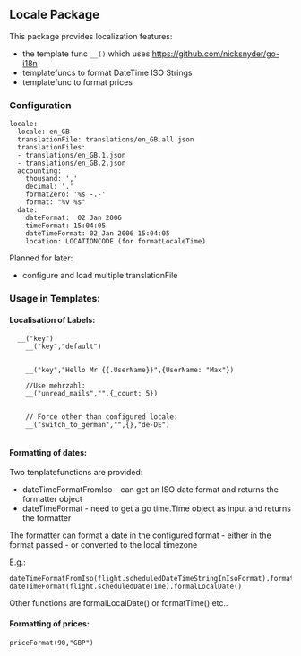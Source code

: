 ## Locale Package

This package provides localization features:
 * the template func `__()`  which uses https://github.com/nicksnyder/go-i18n
 * templatefuncs to format DateTime ISO Strings 
 * templatefunc to format prices

### Configuration

```
locale:
  locale: en_GB
  translationFile: translations/en_GB.all.json
  translationFiles:
  - translations/en_GB.1.json
  - translations/en_GB.2.json
  accounting:
    thousand: ','
    decimal: '.'
    formatZero: '%s -.-'
    format: "%v %s"
  date:
    dateFormat:  02 Jan 2006
    timeFormat: 15:04:05
    dateTimeFormat: 02 Jan 2006 15:04:05
    location: LOCATIONCODE (for formatLocaleTime)
```

Planned for later:
 * configure and load multiple translationFile

### Usage in Templates:

#### Localisation of Labels:

```
  __("key")
	__("key","default")
	
	
	__("key","Hello Mr {{.UserName}}",{UserName: "Max"})
	
	//Use mehrzahl:
	__("unread_mails","",{_count: 5})
	
	
	// Force other than configured locale: 
	__("switch_to_german","",{},"de-DE")
	
```
#### Formatting of dates:

Two tenplatefunctions are provided:
 * dateTimeFormatFromIso - can get an ISO date format and returns the formatter object
 * dateTimeFormat - need to get a go time.Time object as input and returns the formatter

The formatter can format a date in the configured format - either in the format passed - or converted to the local timezone 

E.g.:
```
dateTimeFormatFromIso(flight.scheduledDateTimeStringInIsoFormat).formatDate()
dateTimeFormat(flight.scheduledDateTime).formalLocalDate()
```
Other functions are formalLocalDate() or formatTime() etc..

#### Formatting of prices:

```
priceFormat(90,"GBP")
```

